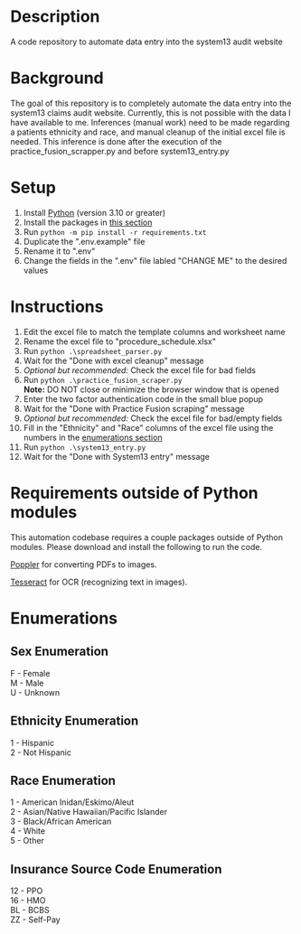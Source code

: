 # Description
A code repository to automate data entry into the system13 audit website

# Background
The goal of this repository is to completely automate the data entry into the system13 claims audit website. Currently, this is not possible with the data I have available to me. Inferences (manual work) need to be made regarding a patients ethnicity and race, and manual cleanup of the initial excel file is needed. This inference is done after the execution of the practice_fusion_scrapper.py and before system13_entry.py  

# Setup
1. Install [Python](https://www.python.org/downloads/) (version 3.10 or greater)
2. Install the packages in [this section](#requirements-outside-of-python-modules)
3. Run `python -m pip install -r requirements.txt`
4. Duplicate the ".env.example" file
5. Rename it to ".env"
6. Change the fields in the ".env" file labled "CHANGE ME" to the desired values

# Instructions
1. Edit the excel file to match the template columns and worksheet name
2. Rename the excel file to "procedure_schedule.xlsx"
3. Run `python .\spreadsheet_parser.py`
4. Wait for the "Done with excel cleanup" message
5. _Optional but recommended:_ Check the excel file for bad fields
6. Run `python .\practice_fusion_scraper.py`  
__Note:__ DO NOT close or minimize the browser window that is opened
7. Enter the two factor authentication code in the small blue popup
8. Wait for the "Done with Practice Fusion scraping" message
9. _Optional but recommended:_ Check the excel file for bad/empty fields
10. Fill in the "Ethnicity" and "Race" columns of the excel file using the numbers in the [enumerations section](#enumerations)
11. Run `python .\system13_entry.py`
12. Wait for the "Done with System13 entry" message

# Requirements outside of Python modules
This automation codebase requires a couple packages outside of Python modules. Please download and install the following to run the code.

[Poppler](https://poppler.freedesktop.org/) for converting PDFs to images.

[Tesseract](https://tesseract-ocr.github.io/tessdoc/Installation.html) for OCR (recognizing text in images).

# Enumerations
## Sex Enumeration
F - Female  
M - Male  
U - Unknown  

## Ethnicity Enumeration
1 - Hispanic  
2 - Not Hispanic  

## Race Enumeration
1 - American Inidan/Eskimo/Aleut  
2 - Asian/Native Hawaiian/Pacific Islander  
3 - Black/African American  
4 - White  
5 - Other  

## Insurance Source Code Enumeration
12 - PPO  
16 - HMO  
BL - BCBS  
ZZ - Self-Pay  